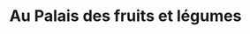 ---
title: "Au Palais des fruits et légumes"
url: /nice/au-palais-des-fruits-et-legumes/
shop: légumes
---
